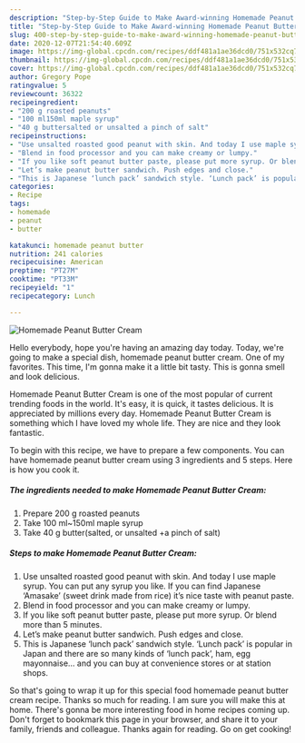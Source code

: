 ```yaml
---
description: "Step-by-Step Guide to Make Award-winning Homemade Peanut Butter Cream"
title: "Step-by-Step Guide to Make Award-winning Homemade Peanut Butter Cream"
slug: 400-step-by-step-guide-to-make-award-winning-homemade-peanut-butter-cream
date: 2020-12-07T21:54:40.609Z
image: https://img-global.cpcdn.com/recipes/ddf481a1ae36dcd0/751x532cq70/homemade-peanut-butter-cream-recipe-main-photo.jpg
thumbnail: https://img-global.cpcdn.com/recipes/ddf481a1ae36dcd0/751x532cq70/homemade-peanut-butter-cream-recipe-main-photo.jpg
cover: https://img-global.cpcdn.com/recipes/ddf481a1ae36dcd0/751x532cq70/homemade-peanut-butter-cream-recipe-main-photo.jpg
author: Gregory Pope
ratingvalue: 5
reviewcount: 36322
recipeingredient:
- "200 g roasted peanuts"
- "100 ml150ml maple syrup"
- "40 g buttersalted or unsalted a pinch of salt"
recipeinstructions:
- "Use unsalted roasted good peanut with skin. And today I use maple syrup. You can put any syrup you like. If you can find Japanese ‘Amasake’ (sweet drink made from rice) it’s nice taste with peanut paste."
- "Blend in food processor and you can make creamy or lumpy."
- "If you like soft peanut butter paste, please put more syrup. Or blend more than 5 minutes."
- "Let’s make peanut butter sandwich. Push edges and close."
- "This is Japanese ‘lunch pack’ sandwich style. ‘Lunch pack’ is popular in Japan and there are so many kinds of ‘lunch pack’, ham, egg mayonnaise... and you can buy at convenience stores or at station shops."
categories:
- Recipe
tags:
- homemade
- peanut
- butter

katakunci: homemade peanut butter 
nutrition: 241 calories
recipecuisine: American
preptime: "PT27M"
cooktime: "PT33M"
recipeyield: "1"
recipecategory: Lunch

---
```



![Homemade Peanut Butter Cream](https://img-global.cpcdn.com/recipes/ddf481a1ae36dcd0/751x532cq70/homemade-peanut-butter-cream-recipe-main-photo.jpg)

Hello everybody, hope you're having an amazing day today. Today, we're going to make a special dish, homemade peanut butter cream. One of my favorites. This time, I'm gonna make it a little bit tasty. This is gonna smell and look delicious.



Homemade Peanut Butter Cream is one of the most popular of current trending foods in the world. It's easy, it is quick, it tastes delicious. It is appreciated by millions every day. Homemade Peanut Butter Cream is something which I have loved my whole life. They are nice and they look fantastic.


To begin with this recipe, we have to prepare a few components. You can have homemade peanut butter cream using 3 ingredients and 5 steps. Here is how you cook it.

<!--inarticleads1-->

##### The ingredients needed to make Homemade Peanut Butter Cream:

1. Prepare 200 g roasted peanuts
1. Take 100 ml~150ml maple syrup
1. Take 40 g butter(salted, or unsalted +a pinch of salt)




<!--inarticleads2-->

##### Steps to make Homemade Peanut Butter Cream:

1. Use unsalted roasted good peanut with skin. And today I use maple syrup. You can put any syrup you like. If you can find Japanese ‘Amasake’ (sweet drink made from rice) it’s nice taste with peanut paste.
1. Blend in food processor and you can make creamy or lumpy.
1. If you like soft peanut butter paste, please put more syrup. Or blend more than 5 minutes.
1. Let’s make peanut butter sandwich. Push edges and close.
1. This is Japanese ‘lunch pack’ sandwich style. ‘Lunch pack’ is popular in Japan and there are so many kinds of ‘lunch pack’, ham, egg mayonnaise... and you can buy at convenience stores or at station shops.




So that's going to wrap it up for this special food homemade peanut butter cream recipe. Thanks so much for reading. I am sure you will make this at home. There's gonna be more interesting food in home recipes coming up. Don't forget to bookmark this page in your browser, and share it to your family, friends and colleague. Thanks again for reading. Go on get cooking!
